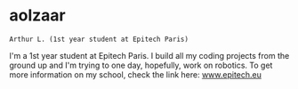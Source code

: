 # aolzaar

```Arthur L. (1st year student at Epitech Paris)```

I'm a 1st year student at Epitech Paris. I build all my coding projects from the ground up and I'm trying to one day, hopefully, work on robotics. To get more information on my school, check the link here: www.epitech.eu
